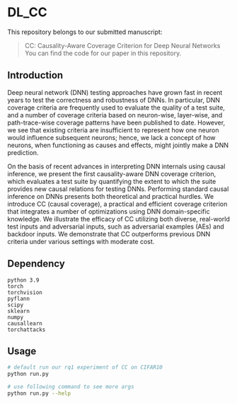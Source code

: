 # DL_CC
This repository belongs to our submitted manuscript:
> CC: Causality-Aware Coverage Criterion for Deep Neural Networks
You can find the code for our paper in this repository.

## Introduction
Deep neural network (DNN) testing approaches have grown fast in recent years to test the correctness and robustness of DNNs. In particular, DNN coverage criteria are frequently used to evaluate the quality of a test suite, and a number of coverage criteria based on neuron-wise, layer-wise, and path-trace-wise coverage patterns have been published to date. However, we see that existing criteria are insufficient to represent how one neuron would influence subsequent neurons; hence, we lack a concept of how neurons, when functioning as causes and effects, might jointly make a DNN prediction.

On the basis of recent advances in interpreting DNN internals using causal inference, we present the first causality-aware DNN coverage criterion, which evaluates a test suite by quantifying the extent to which the suite provides new causal relations for testing DNNs. Performing standard causal inference on DNNs presents both theoretical and practical hurdles. We introduce CC (causal coverage), a practical and efficient coverage criterion that integrates a number of optimizations using DNN domain-specific knowledge. We illustrate the efficacy of CC utilizing both diverse, real-world test inputs and adversarial inputs, such as adversarial examples (AEs) and backdoor inputs. We demonstrate that CC outperforms previous DNN criteria under various settings with moderate cost.


## Dependency

```
python 3.9
torch
torchvision
pyflann
scipy
sklearn
numpy
causallearn
torchattacks
```

## Usage

```bash
# default run our rq1 experiment of CC on CIFAR10
python run.py

# use following command to see more args
python run.py --help
```
